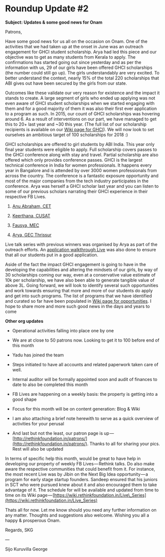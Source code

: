 # Roundup Update \#2

**Subject: Updates & some good news for Onam**

Patrons,

Have some good news for us all on the occasion on Onam. One of the activities that we had taken up at the onset in June was an outreach engagement for GHCI student scholarship. Arya had led this piece and our objective was to get as many students from Kerala to apply. The confirmations has started going out since yesterday and as per the information with us, 29 of our girls have been offered GHCI scholarships \(the number could still go up\). The girls understandably are very excited. To better understand the context, nearly 15% of the total 220 scholarships that ABI gives out have been secured by the girls from our state.

Outcomes like these validate our very reason for existence and the impact it stands to create. A large segment of girls who ended up applying was not even aware of GHCI student scholarships when we started engaging with them and for a good majority of them it was also their first ever application to a program as such. In 2015, our count of GHCI scholarships was hovering around 6. As a result of interventions on our part, we have managed to get this to 20+ last year and ~30 this year. \(The full list of our scholarship recipients is available on our [Wiki page for GHCI](https://wiki.rethinkfoundation.in/GHCI)\). We will now look to set ourselves an ambitious target of 100 scholarships for 2018 :\)

GHCI scholarships are offered to girl students by ABI India. This year only final year students were eligible to apply. Full scholarship covers passes to the GHCI conference along with stay and travel. Partial scholarship are also offered which only provides conference passes. GHCI is the largest technical conference in India for women professionals. It happens every year in Bangalore and is attended by over 3000 women professionals from across the country. The conference is a fantastic exposure opportunity and most of the major companies from the tech industry participates in the conference. Arya was herself a GHCI scholar last year and you can listen to some of our previous scholars narrating their GHCI experience in their respective FB Lives.

1. [Anu Abraham, CET](https://www.facebook.com/rethinkcollective/videos/873132242841066/)

2. [Keerthana, CUSAT](https://www.facebook.com/pg/rethinkcollective/videos/?ref=page_internal)

3. [Fausya, MEC](https://www.facebook.com/rethinkcollective/videos/874538326033791/)

4. [Arya, GEC Thrissur](https://www.youtube.com/watch?v=3XAkGM6T-do)

Live talk series with previous winners was organised by Arya as part of the outreach efforts. An [application walkthrough Live](https://www.facebook.com/rethinkcollective/videos/876559232498367/) was also done to ensure that all our students put in a good application.

Aside of the fact the impact GHCI engagement is going to have in the developing the capabilities and altering the mindsets of our girls, by way of 30 scholarships coming our way, even at a conservative value estimate of 10k per scholarship, we have also been able to generate tangible value of above 3L. Going forward, we will look to identify several such opportunities and work towards ensuring that more and more of our students do apply and get into such programs. The list of programs that we have identified and curated so far have been populated in [Wiki page for opportunities](https://wiki.rethinkfoundation.in/Opportunities). I hope to share more and more such good news in the days and years to come

**Other org updates**

- Operational activities falling into place one by one

- We are at close to 50 patrons now. Looking to get it to 100 before end of this month

- Yadu has joined the team

- Steps initiated to have all accounts and related paperwork taken care of well.

- Internal auditor will be formally appointed soon and audit of finances to date to also be completed this month

- FB Lives are happening on a weekly basis: the property is getting into a good shape

- Focus for this month will be on content generation: Blog & Wiki

- I am also attaching a brief note herewith to serve as a quick overview of activities for your perusal

- And last but not the least, our patron page is up — [http://rethinkfoundation.in/patrons/](http://rethinkfoundation.in/patrons/). Thanks to all for sharing your pics. Rest will also be updated

In terms of specific help this month, would be great to have help in developing our property of weekly FB Lives — Rethink talks. Do also make aware the respective communities that could benefit from it. For instance, the most recent Live was by Jibin on the Next Big Idea opportunity — a program for early stage startup founders. Sandeep ensured that his juniors in SCT who were pursued knew about it and also encouraged them to take advantage of it. The schedule for will be available and updated from time to time on its Wiki page — [https://wiki.rethinkfoundation.in/Live\_Series](https://wiki.rethinkfoundation.in/Live_Series)

Thats all for now. Let me know should you need any further information on any matter. Thoughts and suggestions also welcome. Wishing you all a happy & prosperous Onam.

Regards, SKG

—

Sijo Kuruvilla George

